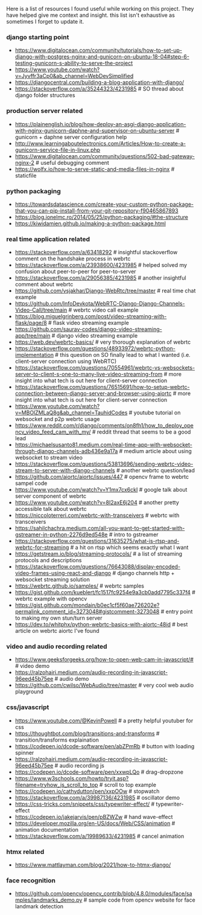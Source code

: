 Here is a list of resources I found useful while working on this project. They have helped give me context and insight.  this list isn't exhaustive as sometimes I forget to update it. 

### django starting point
- https://www.digitalocean.com/community/tutorials/how-to-set-up-django-with-postgres-nginx-and-gunicorn-on-ubuntu-18-04#step-6-testing-gunicorn-s-ability-to-serve-the-project  
- https://www.youtube.com/watch?v=Jyvffr3aCp0&ab_channel=WebDevSimplified  
- https://djangocentral.com/building-a-blog-application-with-django/  
- https://stackoverflow.com/a/35244323/4231985  # SO thread about django folder structures

### production server related
- https://plainenglish.io/blog/how-deploy-an-asgi-django-application-with-nginx-gunicorn-daphne-and-supervisor-on-ubuntu-server # gunicorn + daphne server configuration help  
- http://www.learningaboutelectronics.com/Articles/How-to-create-a-gunicorn-service-file-in-linux.php  
- https://www.digitalocean.com/community/questions/502-bad-gateway-nginx-2  # useful debugging comment
- https://wolfx.io/how-to-serve-static-and-media-files-in-nginx  # staticfile

### python packaging
- https://towardsdatascience.com/create-your-custom-python-package-that-you-can-pip-install-from-your-git-repository-f90465867893
- https://blog.ionelmc.ro/2014/05/25/python-packaging/#the-structure
- https://kiwidamien.github.io/making-a-python-package.html

### real time application related
- https://stackoverflow.com/a/63418292  # insightful stackoverflow comment on the handshake process in webrtc
- https://stackoverflow.com/a/23938600/4231985  # helped solved my confusion about peer-to-peer for peer-to-server
- https://stackoverflow.com/a/29056385/4231985  # another insightful comment about webrtc
- https://github.com/vsjakhar/Django-WebRtc/tree/master # real time chat example  
- https://github.com/InfoDevkota/WebRTC-Django-Django-Channels-Video-Call/tree/main # webrtc video call example  
- https://blog.miguelgrinberg.com/post/video-streaming-with-flask/page/8  # flask video streaming example 
- https://github.com/saurav-codes/django-video-streaming-app/tree/main  # django video streaming example
- https://web.dev/webrtc-basics/ # very thorough explanation of webrtc
- https://stackoverflow.com/questions/48933972/webrtc-python-implementation  # this question on SO finally lead to what I wanted (i.e. client-server connection using WebRTC)
- https://stackoverflow.com/questions/70554961/webrtc-vs-websockets-server-to-client-s-one-to-many-live-video-streaming-from  # more insight into what tech is out here for client-server connection
- https://stackoverflow.com/questions/76515691/how-to-setup-webrtc-connection-between-django-server-and-browser-using-aiortc  # more insight into what tech is out here for client-server connection
- https://www.youtube.com/watch?v=MBOlZMLaQ8g&ab_channel=TauhidCodes  # youtube tutorial on websocket and p2p webrtc usage
- https://www.reddit.com/r/django/comments/on8fh1/how_to_deploy_opencv_video_feed_cam_with_my/  # reddit thread that seems to be a good lead
- https://michaelsusanto81.medium.com/real-time-app-with-websocket-through-django-channels-adb436e9a17a  # medium article about using websocket to stream video
- https://stackoverflow.com/questions/53813696/sending-webrtc-video-stream-to-server-with-django-channels  # another webrtc question/lead 
- https://github.com/aiortc/aiortc/issues/447  # opencv frame to webrtc sampel code
- https://www.youtube.com/watch?v=Y1mx7cx6ckI  # google talk about server component of webrtc
- https://www.youtube.com/watch?v=8I2axE6j204  # another pretty accessible talk about webrtc
- https://niccoloterreri.com/webrtc-with-transceivers  # webrtc with transceivers
- https://sahilchachra.medium.com/all-you-want-to-get-started-with-gstreamer-in-python-2276d9ed548e  # intro to gstreamer
- https://stackoverflow.com/questions/31635275/what-is-rtsp-and-webrtc-for-streaming  # a hit on rtsp which seems exactly what I want
- https://getstream.io/blog/streaming-protocols/  # a list of streaming protocols and descriptions
- https://stackoverflow.com/questions/76643088/display-encoded-video-frames-using-react-and-django  # django channels http + websocket streaming solution
- https://webrtc.github.io/samples/  # webrtc samples
- https://gist.github.com/kueblert/fc1517fc9254e9a3cb0add7795c337f4  # webrtc example with opencv
- https://gist.github.com/mondain/b0ec1cf5f60ae726202e?permalink_comment_id=3273048#gistcomment-3273048  # entry point to making my own stun/turn server
- https://dev.to/whitphx/python-webrtc-basics-with-aiortc-48id  # best article on webrtc aiortc I've found


### video and audio recording related
- https://www.geeksforgeeks.org/how-to-open-web-cam-in-javascript/#  # video demo
- https://ralzohairi.medium.com/audio-recording-in-javascript-96eed45b75ee  # audio demo
- https://github.com/cwilso/WebAudio/tree/master  # very cool web audio playground

### css/javascript
- https://www.youtube.com/@KevinPowell  # a pretty helpful youtuber for css  
- https://thoughtbot.com/blog/transitions-and-transforms  # transition/transforms explaination  
- https://codepen.io/dcode-software/pen/abZPmRb  # button with loading spinner  
- https://ralzohairi.medium.com/audio-recording-in-javascript-96eed45b75ee  # audio recording js  
- https://codepen.io/dcode-software/pen/xxwpLQo  # drag-dropzone  
- https://www.w3schools.com/howto/tryit.asp?filename=tryhow_js_scroll_to_top  # scroll to top example  
- https://codepen.io/cathydutton/pen/xxpOOw  # stopwatch
- https://stackoverflow.com/a/39987136/4231985  # oscillator demo
- https://css-tricks.com/snippets/css/typewriter-effect/  # typewriter-effect
- https://codepen.io/jakejarvis/pen/pBZWZw  # hand wave-effect
- https://developer.mozilla.org/en-US/docs/Web/CSS/animation  # animation documentation
- https://stackoverflow.com/a/19989633/4231985  # cancel animation 

### htmx related
- https://www.mattlayman.com/blog/2021/how-to-htmx-django/

### face recognition
- https://github.com/opencv/opencv_contrib/blob/4.8.0/modules/face/samples/landmarks_demo.py  # sample code from opencv website for face landmark detection 